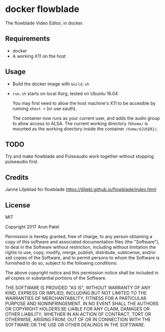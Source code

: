 # docker flowblade

The flowblade Video Editor, in docker.

## Requirements

- docker
- A working X11 on the host

## Usage

- Build the docker image with `build.sh`

- `run.sh` starts on local Xorg, tested on Ubuntu 16.04

   You may first need to allow the host machine's X11 to be accesible by running `xhost +` (or use xauth).

   The container now runs as your current user, and adds the audio group to allow access to ALSA. The current working directory `fbhome/` is mounted as the working directory inside the container `/home/${USER}/`.

## TODO

Try and make flowblade and Pulseaudio work together without stopping pulseaudio first.


## Credits

Janne Liljeblad for flowblade
https://jliljebl.github.io/flowblade/index.html

## License

MIT

Copyright 2017 Arun Patel

Permission is hereby granted, free of charge, to any person obtaining a copy of this software and associated documentation files (the "Software"), to deal in the Software without restriction, including without limitation the rights to use, copy, modify, merge, publish, distribute, sublicense, and/or sell copies of the Software, and to permit persons to whom the Software is furnished to do so, subject to the following conditions:

The above copyright notice and this permission notice shall be included in all copies or substantial portions of the Software.

THE SOFTWARE IS PROVIDED "AS IS", WITHOUT WARRANTY OF ANY KIND, EXPRESS OR IMPLIED, INCLUDING BUT NOT LIMITED TO THE WARRANTIES OF MERCHANTABILITY, FITNESS FOR A PARTICULAR PURPOSE AND NONINFRINGEMENT. IN NO EVENT SHALL THE AUTHORS OR COPYRIGHT HOLDERS BE LIABLE FOR ANY CLAIM, DAMAGES OR OTHER LIABILITY, WHETHER IN AN ACTION OF CONTRACT, TORT OR OTHERWISE, ARISING FROM, OUT OF OR IN CONNECTION WITH THE SOFTWARE OR THE USE OR OTHER DEALINGS IN THE SOFTWARE.
